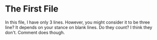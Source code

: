 # The First File

In this file, I have only 3 lines. However, you might consider it to be three line? It depends on your stance on blank lines. Do they count? I think they don't. Comment does though. 